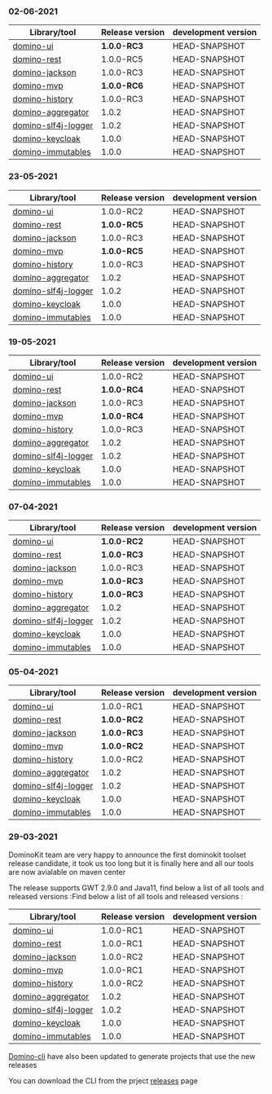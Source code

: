 ### 02-06-2021

|  Library/tool                                                           | Release version     | development version |
|-------------------------------------------------------------------------|---------------------|---------------------|
| [domino-ui](https://github.com/DominoKit/domino-ui)                     | **1.0.0-RC3**       | HEAD-SNAPSHOT       |
| [domino-rest](https://github.com/DominoKit/domino-rest)                 | 1.0.0-RC5           | HEAD-SNAPSHOT       |
| [domino-jackson](https://github.com/DominoKit/domino-jackson)           | 1.0.0-RC3           | HEAD-SNAPSHOT       |
| [domino-mvp](https://github.com/DominoKit/domino-mvp)                   | **1.0.0-RC6**       | HEAD-SNAPSHOT       |
| [domino-history](https://github.com/DominoKit/domino-history)           | 1.0.0-RC3           | HEAD-SNAPSHOT       |
| [domino-aggregator](https://github.com/DominoKit/domino-aggregator)     | 1.0.2               | HEAD-SNAPSHOT       |
| [domino-slf4j-logger](https://github.com/DominoKit/domino-slf4j-logger) | 1.0.2               | HEAD-SNAPSHOT       |
| [domino-keycloak](https://github.com/DominoKit/domino-keycloak)         | 1.0.0               | HEAD-SNAPSHOT       |
| [domino-immutables](https://github.com/DominoKit/domino-immutables)     | 1.0.0               | HEAD-SNAPSHOT       |


### 23-05-2021

|  Library/tool                                                           | Release version     | development version |
|-------------------------------------------------------------------------|---------------------|---------------------|
| [domino-ui](https://github.com/DominoKit/domino-ui)                     | 1.0.0-RC2           | HEAD-SNAPSHOT       |
| [domino-rest](https://github.com/DominoKit/domino-rest)                 | **1.0.0-RC5**       | HEAD-SNAPSHOT       |
| [domino-jackson](https://github.com/DominoKit/domino-jackson)           | 1.0.0-RC3           | HEAD-SNAPSHOT       |
| [domino-mvp](https://github.com/DominoKit/domino-mvp)                   | **1.0.0-RC5**       | HEAD-SNAPSHOT       |
| [domino-history](https://github.com/DominoKit/domino-history)           | 1.0.0-RC3           | HEAD-SNAPSHOT       |
| [domino-aggregator](https://github.com/DominoKit/domino-aggregator)     | 1.0.2               | HEAD-SNAPSHOT       |
| [domino-slf4j-logger](https://github.com/DominoKit/domino-slf4j-logger) | 1.0.2               | HEAD-SNAPSHOT       |
| [domino-keycloak](https://github.com/DominoKit/domino-keycloak)         | 1.0.0               | HEAD-SNAPSHOT       |
| [domino-immutables](https://github.com/DominoKit/domino-immutables)     | 1.0.0               | HEAD-SNAPSHOT       |

### 19-05-2021

|  Library/tool                                                           | Release version     | development version |
|-------------------------------------------------------------------------|---------------------|---------------------|
| [domino-ui](https://github.com/DominoKit/domino-ui)                     | 1.0.0-RC2           | HEAD-SNAPSHOT       |
| [domino-rest](https://github.com/DominoKit/domino-rest)                 | **1.0.0-RC4**       | HEAD-SNAPSHOT       |
| [domino-jackson](https://github.com/DominoKit/domino-jackson)           | 1.0.0-RC3           | HEAD-SNAPSHOT       |
| [domino-mvp](https://github.com/DominoKit/domino-mvp)                   | **1.0.0-RC4**       | HEAD-SNAPSHOT       |
| [domino-history](https://github.com/DominoKit/domino-history)           | 1.0.0-RC3           | HEAD-SNAPSHOT       |
| [domino-aggregator](https://github.com/DominoKit/domino-aggregator)     | 1.0.2               | HEAD-SNAPSHOT       |
| [domino-slf4j-logger](https://github.com/DominoKit/domino-slf4j-logger) | 1.0.2               | HEAD-SNAPSHOT       |
| [domino-keycloak](https://github.com/DominoKit/domino-keycloak)         | 1.0.0               | HEAD-SNAPSHOT       |
| [domino-immutables](https://github.com/DominoKit/domino-immutables)     | 1.0.0               | HEAD-SNAPSHOT       |

### 07-04-2021

|  Library/tool                                                           | Release version     | development version |
|-------------------------------------------------------------------------|---------------------|---------------------|
| [domino-ui](https://github.com/DominoKit/domino-ui)                     | **1.0.0-RC2**       | HEAD-SNAPSHOT       |
| [domino-rest](https://github.com/DominoKit/domino-rest)                 | **1.0.0-RC3**       | HEAD-SNAPSHOT       |
| [domino-jackson](https://github.com/DominoKit/domino-jackson)           | 1.0.0-RC3           | HEAD-SNAPSHOT       |
| [domino-mvp](https://github.com/DominoKit/domino-mvp)                   | **1.0.0-RC3**       | HEAD-SNAPSHOT       |
| [domino-history](https://github.com/DominoKit/domino-history)           | **1.0.0-RC3**       | HEAD-SNAPSHOT       |
| [domino-aggregator](https://github.com/DominoKit/domino-aggregator)     | 1.0.2               | HEAD-SNAPSHOT       |
| [domino-slf4j-logger](https://github.com/DominoKit/domino-slf4j-logger) | 1.0.2               | HEAD-SNAPSHOT       |
| [domino-keycloak](https://github.com/DominoKit/domino-keycloak)         | 1.0.0               | HEAD-SNAPSHOT       |
| [domino-immutables](https://github.com/DominoKit/domino-immutables)     | 1.0.0               | HEAD-SNAPSHOT       |


### 05-04-2021


|  Library/tool                                                           | Release version     | development version |
|-------------------------------------------------------------------------|---------------------|---------------------|
| [domino-ui](https://github.com/DominoKit/domino-ui)                     | 1.0.0-RC1           | HEAD-SNAPSHOT       |
| [domino-rest](https://github.com/DominoKit/domino-rest)                 | **1.0.0-RC2**       | HEAD-SNAPSHOT       |
| [domino-jackson](https://github.com/DominoKit/domino-jackson)           | **1.0.0-RC3**       | HEAD-SNAPSHOT       |
| [domino-mvp](https://github.com/DominoKit/domino-mvp)                   | **1.0.0-RC2**       | HEAD-SNAPSHOT       |
| [domino-history](https://github.com/DominoKit/domino-history)           | 1.0.0-RC2           | HEAD-SNAPSHOT       |
| [domino-aggregator](https://github.com/DominoKit/domino-aggregator)     | 1.0.2               | HEAD-SNAPSHOT       |
| [domino-slf4j-logger](https://github.com/DominoKit/domino-slf4j-logger) | 1.0.2               | HEAD-SNAPSHOT       |
| [domino-keycloak](https://github.com/DominoKit/domino-keycloak)         | 1.0.0               | HEAD-SNAPSHOT       |
| [domino-immutables](https://github.com/DominoKit/domino-immutables)     | 1.0.0               | HEAD-SNAPSHOT       |


### 29-03-2021

DominoKit team are very happy to announce the first dominokit toolset release candidate, it took us too long but it is finally here and all our tools are now avialable on maven center

The release supports GWT 2.9.0 and Java11, find below a list of all tools and released versions :Find below a list of all tools and released versions :

|  Library/tool                                                           | Release version | development version |
|-------------------------------------------------------------------------|-----------------|---------------------|
| [domino-ui](https://github.com/DominoKit/domino-ui)                     | 1.0.0-RC1       | HEAD-SNAPSHOT       |
| [domino-rest](https://github.com/DominoKit/domino-rest)                 | 1.0.0-RC1       | HEAD-SNAPSHOT       |
| [domino-jackson](https://github.com/DominoKit/domino-jackson)           | 1.0.0-RC2       | HEAD-SNAPSHOT       |
| [domino-mvp](https://github.com/DominoKit/domino-mvp)                   | 1.0.0-RC1       | HEAD-SNAPSHOT       |
| [domino-history](https://github.com/DominoKit/domino-history)           | 1.0.0-RC2       | HEAD-SNAPSHOT       |
| [domino-aggregator](https://github.com/DominoKit/domino-aggregator)     | 1.0.2           | HEAD-SNAPSHOT       |
| [domino-slf4j-logger](https://github.com/DominoKit/domino-slf4j-logger) | 1.0.2           | HEAD-SNAPSHOT       |
| [domino-keycloak](https://github.com/DominoKit/domino-keycloak)         | 1.0.0           | HEAD-SNAPSHOT       |
| [domino-immutables](https://github.com/DominoKit/domino-immutables)     | 1.0.0           | HEAD-SNAPSHOT       |

[Domino-cli](https://github.com/DominoKit/domino-cli) have also been updated to generate projects that use the new releases

You can download the CLI from the prject [releases](https://github.com/DominoKit/domino-cli/releases/tag/1.0.0-RC1) page
